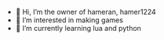 - 👋 Hi, I’m the owner of hameran, hamer1224
- 👀 I’m interested in making games
- 🌱 I’m currently learning lua and python

